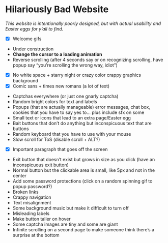 # Hilariously Bad Website

*This website is intentionally poorly designed, but with actual usability and Easter eggs for y’all to find.*

- [X] Welcome gifs
- Under construction
- **Change the cursor to a loading animation**
- Reverse scrolling (after 4 seconds say or on recognizing scrolling, have popup say “you’re scrolling the wrong way, idiot”)
- [X] No white space + starry night or crazy color crappy graphics background
- [X] Comic sans + times new romans (a lot of text)
- Captchas everywhere (or just one gnarly captcha)
- Random bright colors for text and labels
- Popups (that are actually manageable) error messages, chat box, cookies that you have to say yes to… plus include sfx on some
- Small text or icons that lead to an extra page/Easter egg
- Bait buttons that don’t do anything but inconspicuous text that are buttons
- Random keyboard that you have to use with your mouse
- Slow scroll for ToS (disable scroll + ALT?)
- [X] Important paragraph that goes off the screen
- Exit button that doesn’t exist but grows in size as you click (have an inconspicuous exit button)
- Normal button but the clickable area is small, like 5px and not in the center
- Add some password protections (click on a random spinning gif to popup password?)
- Broken links
- Crappy navigation
- Text misalignment
- Some background music but make it difficult to turn off
- Misleading labels
- Make button taller on hover
- Some captcha images are tiny and some are giant
- Infinite scrolling on a second page to make someone think there’s a surprise at the bottom